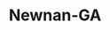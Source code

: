 ---
title: Newnan-GA
slug: newnan-ga
f_state:
- cms/state/georgia.md
f_locations:
- cms/payday-loan/advance-america-1628.md
- cms/payday-loan/first-america-cash-advance-18184.md
- cms/payday-loan/first-america-cash-advance-18248.md
- cms/payday-loan/gentry-pawn-shop-18920.md
- cms/payday-loan/larry-fletcher-20245.md
- cms/payday-loan/money-banc-21146.md
- cms/payday-loan/money-bank-21147.md
- cms/payday-loan/purpose-money-24741.md
- cms/payday-loan/quick-cash-24860.md
- cms/payday-loan/quick-cash-24861.md
- cms/payday-loan/quick-cash-inc-25024.md
- cms/payday-loan/security-finance-26270.md
updated-on: '2024-05-30T13:41:28.615Z'
created-on: '2024-05-30T13:41:28.615Z'
published-on: '2024-05-30T13:54:32.469Z'
f_city: Newnan
layout: '[city].html'
tags: city
---